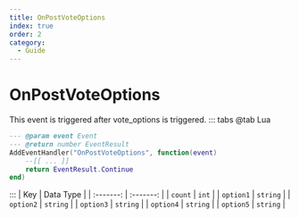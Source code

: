 ```yaml
---
title: OnPostVoteOptions
index: true
order: 2
category:
  - Guide
---
```


# OnPostVoteOptions
This event is triggered after vote_options is triggered.
::: tabs
@tab Lua
```lua
--- @param event Event
--- @return number EventResult
AddEventHandler("OnPostVoteOptions", function(event)
    --[[ ... ]]
    return EventResult.Continue
end)
```

:::
|    Key    | Data Type |
| :-------: | :-------: |
|  `count`  |   `int`   |
| `option1` |  `string` |
| `option2` |  `string` |
| `option3` |  `string` |
| `option4` |  `string` |
| `option5` |  `string` |